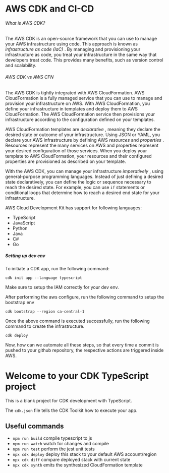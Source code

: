 # AWS CDK and CI-CD

###### What is AWS CDK?

The AWS CDK is an open-source framework that you can use to manage your AWS infrastructure using code. This approach is known as  *infrastructure as code (IaC)* . By managing and provisioning your infrastructure as code, you treat your infrastructure in the same way that developers treat code. This provides many benefits, such as version control and scalability.

###### AWS CDK vs AWS CFN

The AWS CDK is tightly integrated with AWS CloudFormation. AWS CloudFormation is a fully managed service that you can use to manage and provision your infrastructure on AWS. With AWS CloudFormation, you define your infrastructure in templates and deploy them to AWS CloudFormation. The AWS CloudFormation service then provisions your infrastructure according to the configuration defined on your templates.

AWS CloudFormation templates are  *declarative* , meaning they declare the desired state or outcome of your infrastructure. Using JSON or YAML, you declare your AWS infrastructure by defining AWS *resources* and  *properties* . Resources represent the many services on AWS and properties represent your desired configuration of those services. When you deploy your template to AWS CloudFormation, your resources and their configured properties are provisioned as described on your template.

With the AWS CDK, you can manage your infrastructure  *imperatively* , using general-purpose programming languages. Instead of just defining a desired state declaratively, you can define the logic or sequence necessary to reach the desired state. For example, you can use `if` statements or conditional loops that determine how to reach a desired end state for your infrastructure.

AWS Cloud Development Kit has support for following languages:

* TypeScript
* JavaScript
* Python
* Java
* C#
* Go

##### Setting up dev env

To initiate a CDK app, run the following command:

`cdk init app --language typescript`

Make sure to setup the IAM correctly for your dev env.

After performing the aws configure, run the following command to setup the bootstrap env

`cdk bootstrap --region ca-central-1`

Once the above command is executed successfully, run the following command to create the infrastructure.

`cdk deploy`

Now, how can we automate all these steps, so that every time a commit is pushed to your github repository, the respective actions are triggered inside AWS.


# Welcome to your CDK TypeScript project

This is a blank project for CDK development with TypeScript.

The `cdk.json` file tells the CDK Toolkit how to execute your app.

## Useful commands

* `npm run build`   compile typescript to js
* `npm run watch`   watch for changes and compile
* `npm run test`    perform the jest unit tests
* `npx cdk deploy`  deploy this stack to your default AWS account/region
* `npx cdk diff`    compare deployed stack with current state
* `npx cdk synth`   emits the synthesized CloudFormation template
